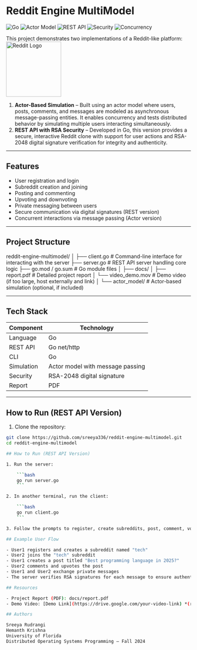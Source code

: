 # Reddit Engine MultiModel

![Go](https://img.shields.io/badge/Language-Go-blue)
![Actor Model](https://img.shields.io/badge/Model-Actor--Based-purple)
![REST API](https://img.shields.io/badge/Model-REST--API-green)
![Security](https://img.shields.io/badge/Security-RSA--2048-important)
![Concurrency](https://img.shields.io/badge/Feature-Concurrent--Users-informational)


This project demonstrates two implementations of a Reddit-like platform:
<img src="https://github.com/sreeya336/reddit-engine-multimodel/blob/main/assets/reddit_logo.png?raw=true" width="150" alt="Reddit Logo">

1. **Actor-Based Simulation** – Built using an actor model where users, posts, comments, and messages are modeled as asynchronous message-passing entities. It enables concurrency and tests distributed behavior by simulating multiple users interacting simultaneously.
2. **REST API with RSA Security** – Developed in Go, this version provides a secure, interactive Reddit clone with support for user actions and RSA-2048 digital signature verification for integrity and authenticity.

---

## Features

- User registration and login
- Subreddit creation and joining
- Posting and commenting
- Upvoting and downvoting
- Private messaging between users
- Secure communication via digital signatures (REST version)
- Concurrent interactions via message passing (Actor version)

---

## Project Structure

reddit-engine-multimodel/
│
├── client.go # Command-line interface for interacting with the server
├── server.go # REST API server handling core logic
├── go.mod / go.sum # Go module files
│
├── docs/
│ ├── report.pdf # Detailed project report
│ └── video_demo.mov # Demo video (if too large, host externally and link)
│
└── actor_model/ # Actor-based simulation (optional, if included)

---

## Tech Stack

| Component       | Technology                         |
|-----------------|------------------------------------|
| Language        | Go                                 |
| REST API        | Go net/http                        |
| CLI             | Go                                 |
| Simulation      | Actor model with message passing   |
| Security        | RSA-2048 digital signature         |
| Report          | PDF                                |

---

## How to Run (REST API Version)

1. Clone the repository:

```bash
git clone https://github.com/sreeya336/reddit-engine-multimodel.git
cd reddit-engine-multimodel

## How to Run (REST API Version)

1. Run the server:

    ```bash
    go run server.go
    ```

2. In another terminal, run the client:

    ```bash
    go run client.go
    ```

3. Follow the prompts to register, create subreddits, post, comment, vote, and send private messages.

## Example User Flow

- User1 registers and creates a subreddit named "tech"
- User2 joins the "tech" subreddit
- User1 creates a post titled "Best programming language in 2025?"
- User2 comments and upvotes the post
- User1 and User2 exchange private messages
- The server verifies RSA signatures for each message to ensure authenticity

## Resources

- Project Report (PDF): docs/report.pdf
- Demo Video: [Demo Link](https://drive.google.com/your-video-link) *(replace with your actual link)*

## Authors

Sreeya Rudrangi  
Hemanth Krishna  
University of Florida  
Distributed Operating Systems Programming – Fall 2024
